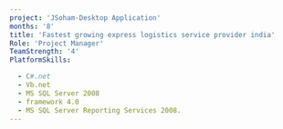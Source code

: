 ```yaml
---
project: 'JSoham-Desktop Application'
months: '8'
title: 'Fastest growing express logistics service provider india'
Role: 'Project Manager'
TeamStrength: '4'
PlatformSkills:

  - C#.net
  - Vb.net
  - MS SQL Server 2008
  - framework 4.0
  - MS SQL Server Reporting Services 2008.
---
```


